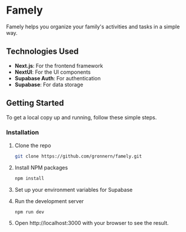 # Famely

Famely helps you organize your family's activities and tasks in a simple way.

## Technologies Used

- **Next.js**: For the frontend framework
- **NextUI**: For the UI components
- **Supabase Auth**: For authentication
- **Supabase**: For data storage

## Getting Started

To get a local copy up and running, follow these simple steps.

### Installation

1. Clone the repo
    ```bash
    git clone https://github.com/gronnern/famely.git
    ```   

2. Install NPM packages
    ```bash 
    npm install
    ```

3. Set up your environment variables for Supabase

4. Run the development server
    ```bash
    npm run dev
    ```

5. Open http://localhost:3000 with your browser to see the result.